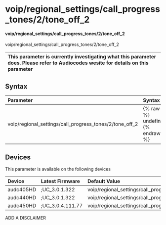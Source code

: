 ﻿---
description: voip/regional_settings/call_progress_tones/2/tone_off_2
search: false
---

# voip/regional_settings/call_progress_tones/2/tone_off_2

#### voip/regional_settings/call_progress_tones/2/tone_off_2

voip/regional_settings/call_progress_tones/2/tone_off_2


| This parameter is currently investigating what this parameter does. Please refer to Audiocodes wesite for details on this parameter | 
| :--- |

## Syntax
| Parameter | Syntax |
| :--- | :--- |
|voip/regional_settings/call_progress_tones/2/tone_off_2 | {% raw %} undefined {% endraw %}|

## Devices
This parameter is available on the following devices

| Device | Latest Firmware | Default Value |
|:---|:---|:---|
| audc405HD | ;UC_3.0.1.322 | voip/regional_settings/call_progress_tones/2/tone_off_2=0 
| audc440HD | ;UC_3.0.1.322 | voip/regional_settings/call_progress_tones/2/tone_off_2=0 
| audc450HD | ;UC_3.0.4.111.77 | voip/regional_settings/call_progress_tones/2/tone_off_2=0 

ADD A DISCLAIMER

